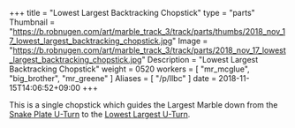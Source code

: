 +++
title = "Lowest Largest Backtracking Chopstick"
type = "parts"
Thumbnail = "https://b.robnugen.com/art/marble_track_3/track/parts/thumbs/2018_nov_17_lowest_largest_backtracking_chopstick.jpg"
Image = "https://b.robnugen.com/art/marble_track_3/track/parts/2018_nov_17_lowest_largest_backtracking_chopstick.jpg"
Description = "Lowest Largest Backtracking Chopstick"
weight = 0520
workers = [
    "mr_mcglue",
    "big_brother",
    "mr_greene"
]
Aliases = [
    "/p/llbc"
]
date = 2018-11-15T14:06:52+09:00
+++

This is a single chopstick which guides the Largest Marble down from the [Snake Plate U-Turn](/p/sput) to the [Lowest Largest U-Turn](/p/llut).
